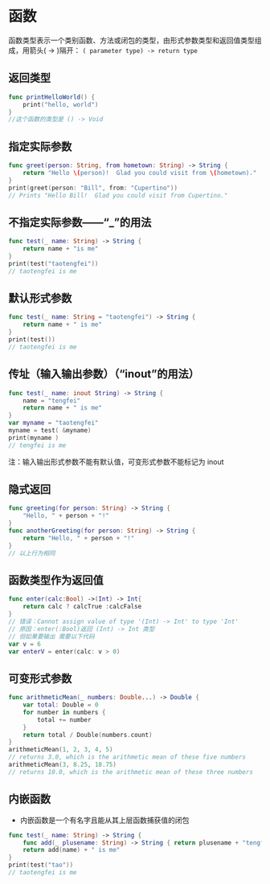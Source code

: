 # 函数

函数类型表示一个类别函数、方法或闭包的类型，由形式参数类型和返回值类型组成，用箭头( -> )隔开：
`( parameter type) -> return type`





## 返回类型

```swift
func printHelloWorld() {
    print("hello, world")
}
//这个函数的类型是 () -> Void
```

## 指定实际参数

```swift
func greet(person: String, from hometown: String) -> String {
    return "Hello \(person)!  Glad you could visit from \(hometown)."
}
print(greet(person: "Bill", from: "Cupertino"))
// Prints "Hello Bill!  Glad you could visit from Cupertino."

```

##  不指定实际参数——“_”的用法

```swift
func test(_ name: String) -> String {
    return name + "is me"
}
print(test("taotengfei"))
// taotengfei is me
```

##  默认形式参数

```swift
func test(_ name: String = "taotengfei") -> String {
    return name + " is me"
}
print(test())
// taotengfei is me
```

## 传址（输入输出参数）（“inout”的用法）

```swift
func test(_ name: inout String) -> String {
    name = "tengfei"
    return name + " is me"
}
var myname = "taotengfei"
myname = test( &myname)
print(myname )
// tengfei is me
```

注：输入输出形式参数不能有默认值，可变形式参数不能标记为 inout

## 隐式返回

```swift
func greeting(for person: String) -> String {
    "Hello, " + person + "!"
}
func anotherGreeting(for person: String) -> String {
    return "Hello, " + person + "!"
}
// 以上行为相同
```



## 函数类型作为返回值

```swift
func enter(calc:Bool) ->(Int) -> Int{
    return calc ? calcTrue :calcFalse
}
// 错误：Cannot assign value of type '(Int) -> Int' to type 'Int'
// 原因：enter(:Bool)返回 (Int) -> Int 类型
// 但如果要输出 需要以下代码
var v = 6
var enterV = enter(calc: v > 0)

```



## 可变形式参数

```swift
func arithmeticMean(_ numbers: Double...) -> Double {
    var total: Double = 0
    for number in numbers {
        total += number
    }
    return total / Double(numbers.count)
}
arithmeticMean(1, 2, 3, 4, 5)
// returns 3.0, which is the arithmetic mean of these five numbers
arithmeticMean(3, 8.25, 18.75)
// returns 10.0, which is the arithmetic mean of these three numbers

```

## 内嵌函数

- 内嵌函数是一个有名字且能从其上层函数捕获值的闭包

```swift
func test(_ name: String) -> String {
    func add(_ plusename: String) -> String { return plusename + "tengfei" }
    return add(name) + " is me"
}
print(test("tao"))
// taotengfei is me
```

